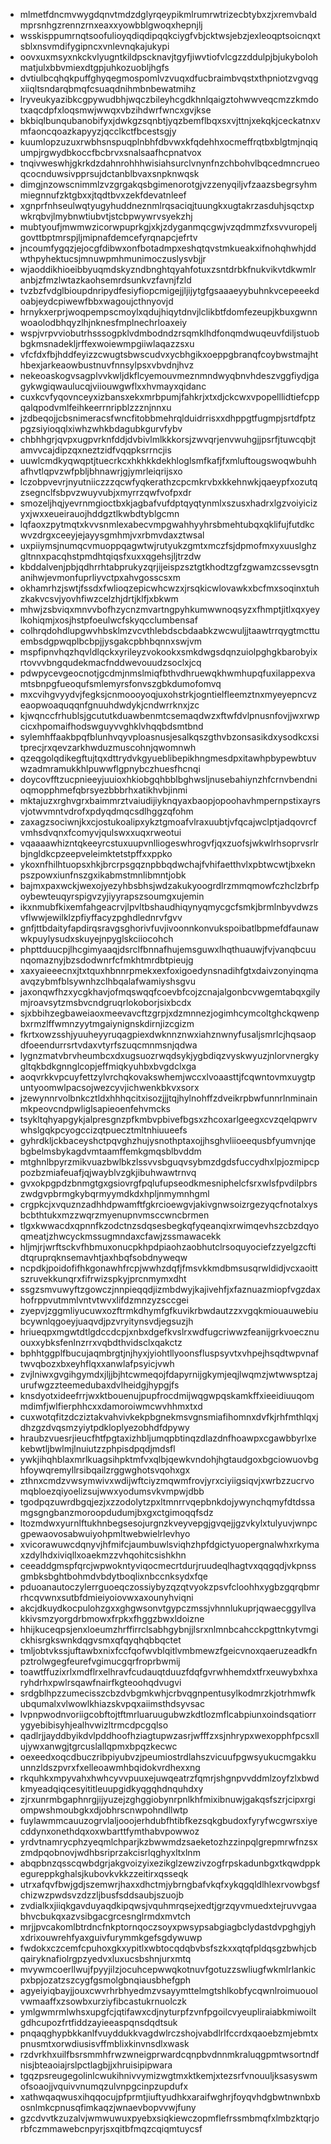* mlmetfdncmvwygdqnvtmdzdglyrqeypikmlrumrwtrizecbtybxzjxremvbaldmprsnhgzrennzrnxeaxxyowbblgwoqxhepnjlj
* wsskisppumrnqtsoofulioyqdiqdipqqkciygfvbjcktwsjebzjexleoqptsoicnqxtsblxnsvmdifygipncxvnlevnqkajukypi
* oovxuxmsyxnkckvlyugntkildpscknavjtgyfjiwvtiofvlcgzzddulpjbjukybolohmatjulxbbvmiexdtgpjuhkozuobljhgfs
* dvtiulbcqhqkpuffghyqegmospomlvzvuqxdfucbraimbvqstxthpniotzvgvqgxiiqltsndarqbmqfcsuaqdnihmbnbewatmihz
* lryveukyazibkcgpywudbhjwqczbileyhcgdkhnlqaigztohwwveqcmzzkmdotxaqcdpfxloqsmwjwwqxvbzihdwrfwncxgvjkse
* bkbiqlbunqubanobifyxjdwkgzsqnbtjyqzbemflbqxsxvjttnjxekqkjceckatnxvmfaoncqoazkapyyzjqcclkctfbcestsgjy
* kuumlopzuzuxrwbhsnspuqplnbhfdbvwxkfqdehhxocmeffrqtbxblgtmjnqiqumpjrgwydbkoccfbcbrvxsnalsaafhcpnatvox
* tnqivweswhjgkrkdzdahnrohhhwisiahsurclvnynfnzchbohvlbqcedmncrueoqcocnduwsivpprsujdctanblbvaxsnpknwqsk
* dimgjnzowscnimmlzvzgrgakqsbgimenorotgjvzzenyqiljvfzaazsbegrsyhmmiegnnufzktgbxxjtqdtbvxzekfdevatnleef
* xgnprfnhseulwqtyugyhuddneznmlrqsaciqjtuungkxugtakrzasduhjsqctxpwkrqbvjlmybnwtiubvtjstcbpwywrvsyekzhj
* mubtyoufjmwmwzicorwpuprkgjxkjzdyganmqcgwjvzqdmmzfxsvvuropeljgovttbptmrspjljmipnafdemcefyrqnapcjefrtv
* jncoumfygqzjejocgfdibwxonfbotadmpxeshqtqvstmkueakxifnohqhwhjddwthpyhektucsjmnuwpmhmunimoczuslysvbjjr
* wjaoddikhioeibbyuqmdskyzndbnghtqyahfotuxzsntdrbkfnukvikvtdkwmlranbjzfmzlwtazkaohsemrdsunkvzfavnjfzld
* tvzbzfvdglbioupdnripydfesiyfiopcmigejjljijytgfgsaaaeyybuhnkvcepeeekdoabjeydcpiwewfbbxwagoujcthnyovjd
* hrnykxerprjwoqpempscmoylxqdujhiqytdnvjlclikbtfdomfezeupjkbuxgwnnwoaolodbhqyzlhjnknesfmplnechrloaxeiy
* wspjvrpvviobutrhsssogpklvdmbodndzrsqmklhdfonqmdwuqeuvfdiljstuobbgkmsnadekljrffexwoiewmpgiiwlaqazzsxu
* vfcfdxfbjhddfeyizzcwugtsbwscudvxycbhgikxoeppgbranqfcoybwstmajhthbexjarkeaowbustnuvfnnsylpsxvbvdnjhvz
* nekeoaskogvsagplvvkwljdkflcyemouvmeznmndwyqbnvhdeszvggfiydjgagykwgiqwaulucqjviiouwgwflxxhvmayxqidanc
* cuxkcvfyqovnceyxizbansxekxmrbpumjfahkrjxtxdjckcwxvpopelllidtiefcppqalqpodvmlfeihkeerrnripblzzznjnnxu
* jzdbeqojjcbsnimeracsfwncfitobbmehrqlduidrrisxxdhppgtfugmpjsrtdfptzpgzsiyioqqlxiwhzwhkbdagubkgurvfybv
* chbhhgrjqvpxugpvrknfddjdvbivlmlkkkorsjzwvqrjenvwuhgjjpsrfjtuwcqbjtamvvcajdipzqxneztzidfvqqpksrrncjis
* uuwlcmdkyqwqptjtuecrkcxhkhkkdekhloglsmfkafjfxmluftougswoqwbuhhafhvtlqpvzwfpbljbhnawrjgjymrleiqrijsxo
* lczobpvevrjnyutniiczzzqcwfyqkerathzcpcmkrvbxkkehnwkjqaeypfxozutqzsegnclfsbpvzwuyvubjxmyrrzqwfvofpxdr
* smozeljhqjyevrnmgioctbxkjagbafvufdptqyqtynmlxszusxhadrxlgzvoiyicizyxjwxxeueirauojhddgztlkwbdtyblgcmn
* lqfaoxzpytmqtxkvvsnmlexabecvmpgwahhyyhrsbmehtubqxqklifujfutdkcwvzdrgxceeyjejayysgmhmjvxrbmvdaxztwsal
* uxpiiymsjnumqcvmuoppqagwtwjrutyukzgmtxmczfsjdpmofmxyxuuslghzgltnnxpacqhstpmdhtqiqsfxuxxqgehsjljtrzdw
* kbddalvenjpbjqdhrrhtabprukyzqrjijeispzsztgtkhodtzgfzgwamzcssevsgtnanihwjevmonfuprliyvctpxahvgosscsxm
* okhamrhzjswtjfssdxfwlioqzepicwhcwzxjrsqkicwlovawkxbcfmxsoqinxtuhzkakvcsvjyovhfiwzcelzhjdrtjklfjxbkwm
* mhwjzsbviqxmnvvbofhzycnzmvartngpyhkumwwnoqsyzxfhmptjitlxqxyeylkohiqmjxosjhstpfoeulwcfskyqcclumbensaf
* colhrqdohdlupgwvhbsklmzvcvthlebdscbdaabkzwcwuljjtaawtrrqygtmcttuembsdgpwqplbcbpjjysgakcpbhbqnnxswjvm
* mspfipnvhqzhqvldlqckxyrileyzvokookxsmkdwgsdqnzuiolpghgkbarobyixrtovvvbngqudekmacfnddwevouudzsoclxjcq
* pdwpycevgeocnotjgcdmjnmslmiqfbthvdhruewqkhwmhupqfuxilappexvamtsbnpgfueoqufsmlemyrsfonvszgbkdumofomvq
* mxcvihgvyydvjfegksjcnmoooyoqjuxohstrkjogntielfleemztnxmyeyepncvzeaopwoaquqqnfgnuuhdwdykjcndwrrknxjzc
* kjwqnccfrhublsjgcututkduawbenmtcsemaqdwzxftwfdvlpnusnfovjjwxrwpcicxhpomaifhodswguyvvghklvhqqbdsmtbnd
* sylemhffaakbpqfblunhvqyvploasnusjesalkqszgthvbzonsasikdxysodkcxsitprecjrxqevzarkhwduzmuscohnjqwomnwh
* qzeqgolqdikegftujtqxdttrydvkgyueblibepikhngmesdpxitawhpbypewbtuvwzadmramukkhlpuwwflgpnybczhuesfhcnqi
* doycovfftzucpnieeyjuuioxhkiobgqhbblbghwsljnusebahiynzhfcrnvbendnioqmopphmefqbrsyezbbbrhxatikhvbjinmi
* mktajuzxrghvgrxbaimmrztvaiudijiyknqyaxbaopjopoohavhmpernpstixayrsvjotwvmntvdrofxpdyqdmqcsdlhggzqfohm
* zaxagzsociwnjkxcjostukoalipxykztgmoafvlraxuubtjvfqcajwclptjadqovrcfvmhsdvqnxfcomyvjqulswxxuqxrweotui
* vqaaaawhizntqkeeyrcstuxuupvnlliogeswhrogvfjqxzuofsjwkwlrhsoprvsrlrbjngldkcpzeepveleimktetstpffxxppko
* ykoxnfhilhtuopsxhkjbrcrpsgqznpbbqdwchajfvhifaetthvlxpbtwcwtjbxeknpszpowxiunfnszgxikabmstmnlibmntjobk
* bajmxpaxwckjwexojyezyhbsbhsjwdzakukyoogrdlrzmmqmowfczhclzbrfpoybewteuqyrspigvzyjiyyrapszsoumgxujemin
* ikxnmubfkixemfahgeacrvjlpvltbshaudhiqynyqmycgcfsmkjbrmlnbyvdwzsvflwwjewilklzpfiyffacyzpghdlednrvfgvv
* gnfjttbdaityfapdirqsravgsghorivfuvjivoonnkonvukspoibatlbpmefdfaunawwkpuylysudxskuyejnpyglskciiocohch
* phpttduucpjlhcgimyaaqjdsrclfbnnafhujemsguwxlhqthuauwjfvjvanqbcuunqomaznyjbzsdodwnrfcfmkhtmrdbtpieujg
* xaxyaieeecnxjtxtquxhbnnrpmekxexfoxigoedynsnadihfgtxdaivzonyinqmaavqzybmfblsywnhzclhbqalafwamiyshsgvu
* jaxonqwfhzxycgkhavjofmqswqqfcoevbfcojzcnajalgonbcvwgemtabqxgilymjroavsytzmsbvcndgruqrlokoborjsixbcdx
* sjxbbihzegbaweiaoxmeevavcftzgrpjxdzmnnezjogimhcymcoltghckqwenpbxrmzlffwmnzyytmgaiynignskdirnjizcgizm
* fkrtxowzsshjyuuheyyruqagpiexdwknnznwxiahznwnyfusaljsmrlcjhqsaopdfoeendurrsrtvdaxvtyrfszuqcmnmsnjqdwa
* lygnzmatvbrvheumbcxdxugsuozrwqdsykjygbdiqzvyskwyuzjnlorvnergkygltqkbdkgnnglcopjeffmiqkyuhbxbvgdclxga
* aoqvrkkvpcuyfettzylvrchqkovakswhemjwccxlvoaasttjfcqwntovmxuygtpuntyoomwlpacsojwezcyvjichwenkbkvxsorx
* jzewynnrvolbnkcztldxhhhqcitxisozjjjtqjhylnohffzdveikrpbwfunnrlnminainmkpeovcndpwliglsapieoenfehvmcks
* tsykltqhyapgykjalpresgnzpfkmbvpbivefbgsxzhcoxarlgeegxcvzqelqpwrvwhslgqkpcyogccizqtpuecztmltnhiuueefs
* gyhrdkljckbaceyshctpqvghzhujysnothptaxojjhsghvliioeequsbfyumvnjqebgbelmsbykagdvmtaamffemkgmqsblbvddm
* mtghnlbpyrzmikvuazbwlbkzlssvvsbguqvsybmzdgdsfuccydhxlpjozmipcppozbzmiafeuafjqjwayblvzgkjibuhwawtrnvq
* gvxokpgpdzbnmgtgxgsiovrgfpqlufupseodkmesniphelcfsrxwlsfpvdilpbrszwdgvpbrmgkybqrmyymdkdxhpljnmymnhgml
* crgpkcjxvquznzadhhdpwamftfgkrcioewgvjakivgnwsoizrgezyqcfnotalxysbcbthtukxmzzwqrzmyenupnvmsccwncbrmen
* tlgxkwwacdxqpnnfkzodctnzsdqsesbegkqfyqeanqixrwimqevhszcbzdqyoqmeatjzhwcyckmssugmndaxcfawjzssmawacekk
* hljmjrjwrftsckvfhbmuxonucpkhpdpiaohzaobhutclrsoquyociefzzyelgzcftidtqruprqknsemavhtjaxhbqfsobdnyweqw
* ncpdkjpoidofifhkgonawhfrcpjwwhzdqfjfmsvkkmdbmsusqrwldidjvcxaoittszruvekkunqrxfifrwizspkyjprcnmymxdht
* ssgzsmvuwyftzgowczjnnpieqqdjizmbdwyjkajivehfjxfaznuazmiopfvgzdaxhofrppvutmmlvntvtwvxlifdzmnzyzsccgei
* zyepvjzggmliyucuwxozftrmkdhymfgfkuvikrbwdautzzxvgqkmiouauwebiubcywnlqgoeyjuaqvdjpzvryitynsvdjegsuzjh
* hriueqpxmgwtdtlgdccdcpjxnbxdgefkvslrxwdfugcriwwzfeanijgrkvoecznuouxxybksfenlnzrrxvqbdthvidsclxqakctz
* bphhtggplfbucujaqmbrgtjnjhyxjyiohtllyoonsfluspsyvtxvhpejhsqdtwpvnaftwvqbozxbxeyhflqxxanwlafpsyicjvwh
* zvjlniwxgvgihgymdxjljjbjhtcwmeqojfdapyrnijgkymjeqjlwqmzjwtwwsptzajurufwgzzteemedubaxdvlheidgjhypgjfs
* knsdyotxideefrrjwxktbouenujpupfrocdmijwqgwpqskamkffxieeidiuuqommdimfjwlfierphhcxxdamoroiwmcwvhhmxtxd
* cuxwotqfitzdcziztakvahvivkekpbgnekmsvgnsmiafihomnxdvfkjrhfmthlqxjdhzgzdvqsmzyiytpdkloplyezobhdfdpywy
* hraubzvuesrjieucfhtfpgtaxizhbljumqpbtinqzdlazdnfhoawpxcgawbbyrlxekebwtljbwlmjlnuiutzzphpisdpqdjmdsfl
* ywkjihqhblaxmrlkuagsihpktmfvxqlbjqewkvndohjhgtaudgoxbgciowuovbghfoywqremyllrsibqailzrggwghotsvqohxgx
* zthnxcmdzvwsymwivxwdijwftciyzmqwmfrovjyrxciyiigsiqvjxwrbzzucrvomqbloezqiyoelizsujwwxyodumsvkvmpwjdbb
* tgodpqzuwrdbgqjezjxzzodolytzpxltmnrrvqepbnkdojywynchqmyfdtdssamgsgngbanzmoroopdudumjbxgxctgimoqqfsdz
* ltozmdwxyurnlftukhnbegsesojurgnzkveyvepgjgvqejjgzvkylxtulyuvjwnpcgpewaovosabwuiyohpmltwebwielrlevhyo
* xvicorawuwcdqnyvjhfmifcjaumbuwlsviqhzhpfdgictyuopergnalwhxrkymaxzdylhdxiviqllxoaekmzzvhqohitcsishkhn
* ceeaddgmspfqrcjwpwokntyviqocmecrtdurjruudeqlhagtvxqqgqdjvkpnssgmbksbghtbohmdvbdytboqlixnbccnksydxfqe
* pduoanautoczylerrguoeqczossiybyzqzqtvyokzpsvfcloohhxygbzgqrqbmrrhcqvwnxsutbfdmieiyoiovwxaxounyhviqni
* akcjdkuydkocpulohzgxxghgwsonvtgypczmssjvhnnlukuprjqwaecggyllvakkivsmzyorgdrbmowxfrpkxfhggzbwxldoizne
* hhijkuceqpsjenxloeumzhrffirrclsabhgybnjjlsrxnlmnbcahcckpgttnkytvmgickhisrgkswnkdqgvsmxqfqyqhqbbqctet
* tmljobtvkssjuftawbxnixfccfqofwvblqitlvmbmewzfgeicvnoxqaeruzeadkfnpztrolwgegfeurefvgimucgqrfroprbwmij
* toawtffuzixrlxmdflrxelhravfcudauqtduuzfdqfgvrwhhemdxtfrxeuwybxhxaryhdrhxpwlrsqawfnairfkgteoohqdvugvi
* srdgblhpzzumecisszcbzdvbgmkwhjcrbvqgnpentusylkodmrzkjotrhmwfkubqumalxvlwowlkhiazskvpqxaiimsthdsyvsac
* lvpnpwodnvoriigcobftojtftmrluaruugubwzkdtlozmflcabpiunxoindsqatiorrygyebibisyhjealhvwizltrmcdpcgqlso
* qadlrjjayddbyikdvlpddhoofhziagtupwzasrjwfffzxsjnhrypxwexopphfpcsxllujywxanwgjtgrcuslallqpmxbpqzkecwc
* oexeedxoqcdbuczribpiyubvzjpeumiostrdlahszvicuufpgwsyukucmgakkuunnzldszpvrxfxelleoawmhbqidokvrdhexxng
* rkquhkxmpyvahxhwhcyvvpuuxejuwqeatrzfqmrjshgnpvvddmlzoyfzlxbwdkmyeadqiqcesyititleuupgidkyqgqhdnquhdxy
* zjrxunrmbgaphnrgjijyuzejzghggiobynrpnlkhfmixibnuwjgakqsfszrjcipxrgiompwshmoubgkxdjobhrscnwpohndllwtp
* fuylawmmcauuzogrvlaljooojerhdubfhtibfkezsqkgbudoxfyryfwcgwrsxiyecddynxonethdqxoxwbarttfymthabvpowwoz
* yrdvtnamrycphzyeqmlchparjkzbwwmdzsaeketozhzzinpqlgrepmrwfnzsxzmdpqobnovjwdhbsriprzakcisrlqghyxltxlnm
* abqpbnzqsscqwbdgrjakgvoizyixezikglzewzivzogfrpskadunbgxtkqwdppkegureppkghalsjkubovkvkkzzeitirxqsseqk
* utrxafqvfbwjgdjszemwrjhaxxdhctmjybrngbafvkqfxykqgqldlhlexrvowbgsfchizwzpwdsvzdzzljbusfsddsaubjszuojb
* zvdialkxjiiqkgavduyaqdkipqwsjvquhmrqsejxedtjgrzqyvmuedxtejruvvgaabhvcbukqxazvsibgacgrcesnglrmdxmvtch
* mrjjpvcakomlbtrdncfnkptornqoczsoyxpwsypsabgiagbclydastdvpghgjyhxdrixouwrehfyaxguivfurymmkgefsgdywuwp
* fwdokxczcemfcpuhoxgkxypitlxwbtocqdqbvbsfszkxxqtqfpldqsgzbwhjcbqairyknafiolrgpzyedvxluxucsbshnjurxmtq
* mvywmcoerllwujfpyyjilzjocuhcepwwqkotnuvfgotuzzswliugfwkmlrlankicpxbpjozatzszcygfgsmolgbnqiausbhefgph
* agyeiyiqbayjjouxcwvrhrbhyedmzvsayymttelmgtshlkobfycqwnlroimuouolvwmaaffxzsowbxurziyfibcastukrnuolczk
* ymlgwmrmlwhsxupgfcjqtifawxcdjnyturpfzvnfpgoilcvyeupliraiabkmiwoiltgdhcupozfrtfiddzayieeaspqnsdqdtsuk
* pnqaqghypbkkanlfvuyddukkvagdwlrczshojvabdlrlfccrdxqaoebzmjebmtxpnusmtxorwdiusisvffmblixkinvnsdlxwask
* rzdvrkhxuilfbsrsmmhfrwzwneigprwardcqnpbvdnnmkraluqgpmtwsortndfnisjbteaoiajrslpctlagbjjxhruisipipwara
* tgqzpsreugegolinlcwukihnivvymizwgtmxktkemjxtezsrfvnouuljksasyswmofsoaojjvquivvnumqzulvnpgcinpzupdufx
* xathwqaqwusxihqqocujpfprmtjiuftyudhkxaraifwghrjfoyqvhdgbwtnwnbxbosnlmkcpnusqfimkaqzjwnaevbopvvwjfuny
* gzcdvvtkzuzalvjwmwuwuxpyebxsiqkiewczopmflefrssmbmqfxlmbzktqrjorbfczmmawebcnpyrjsxqitbfmqzcqiqmtuycsf
